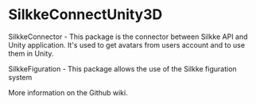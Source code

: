 # SilkkeConnectUnity3D

SilkkeConnector - This package is the connector between Silkke API and Unity application. It's used to get avatars from users account and to use them in Unity.

SilkkeFiguration - This package allows the use of the Silkke figuration system

More information on the Github wiki.
